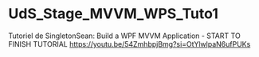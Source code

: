 # UdS_Stage_MVVM_WPS_Tuto1

Tutoriel de SingletonSean:
Build a WPF MVVM Application - START TO FINISH TUTORIAL
https://youtu.be/54ZmhbpjBmg?si=OtYlwlpaN6ufPUKs
